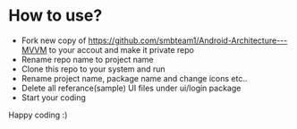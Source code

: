 # How to use?
- Fork new copy of https://github.com/smbteam1/Android-Architecture---MVVM to your accout and make it private repo
- Rename repo name to project name
- Clone this repo to your system and run
- Rename project name, package name and change icons etc..
- Delete all referance(sample) UI files under ui/login package
- Start your coding

Happy coding :)
